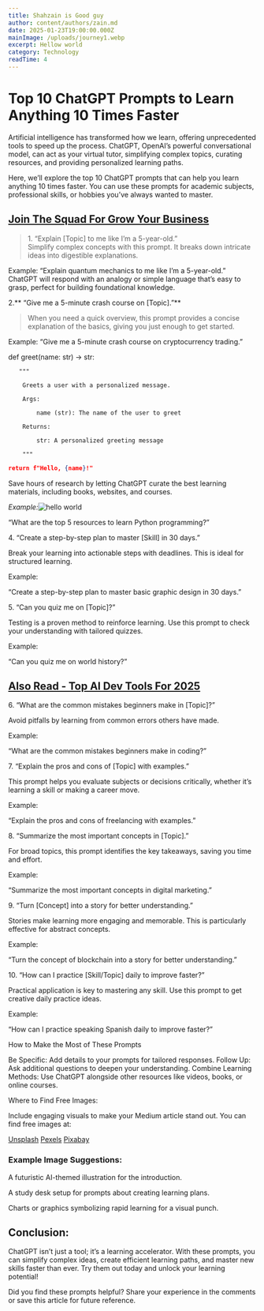 ```yaml
---
title: Shahzain is Good guy
author: content/authors/zain.md
date: 2025-01-23T19:00:00.000Z
mainImage: /uploads/journey1.webp
excerpt: Hellow world
category: Technology
readTime: 4
---
```


# Top 10 ChatGPT Prompts to Learn Anything 10 Times Faster

Artificial intelligence has transformed how we learn, offering unprecedented tools to speed up the process. ChatGPT, OpenAI’s powerful conversational model, can act as your virtual tutor, simplifying complex topics, curating resources, and providing personalized learning paths.

Here, we’ll explore the top 10 ChatGPT prompts that can help you learn anything 10 times faster. You can use these prompts for academic subjects, professional skills, or hobbies you’ve always wanted to master.

## [Join The Squad For Grow Your Business](https://app.daily.dev/squads/saasbestdeal)

> 1\. “Explain \[Topic] to me like I’m a 5-year-old.”\
> Simplify complex concepts with this prompt. It breaks down intricate ideas into digestible explanations.

Example: “Explain quantum mechanics to me like I’m a 5-year-old.” ChatGPT will respond with an analogy or simple language that’s easy to grasp, perfect for building foundational knowledge.

2.** “Give me a 5-minute crash course on \[Topic].”**

> When you need a quick overview, this prompt provides a concise explanation of the basics, giving you just enough to get started.

Example: “Give me a 5-minute crash course on cryptocurrency trading.”

def greet(name: str) -> str:

`   """`

`    Greets a user with a personalized message.`

`    Args:`

`        name (str): The name of the user to greet`

`    Returns:`

`        str: A personalized greeting message`

`    """`

```json
return f"Hello, {name}!"
```

Save hours of research by letting ChatGPT curate the best learning materials, including books, websites, and courses.

*Example:*![](/uploads/gen-1735119779016-poster.png "hello world")

“What are the top 5 resources to learn Python programming?”

4\. “Create a step-by-step plan to master \[Skill] in 30 days.”

Break your learning into actionable steps with deadlines. This is ideal for structured learning.

Example:

“Create a step-by-step plan to master basic graphic design in 30 days.”

5\. “Can you quiz me on \[Topic]?”

Testing is a proven method to reinforce learning. Use this prompt to check your understanding with tailored quizzes.

Example:

“Can you quiz me on world history?”

## [Also Read - Top AI Dev Tools For 2025](https://dly.to/PIsyCKCQmux)

6\. “What are the common mistakes beginners make in \[Topic]?”

Avoid pitfalls by learning from common errors others have made.

Example:

“What are the common mistakes beginners make in coding?”

7\. “Explain the pros and cons of \[Topic] with examples.”

This prompt helps you evaluate subjects or decisions critically, whether it’s learning a skill or making a career move.

Example:

“Explain the pros and cons of freelancing with examples.”

8\. “Summarize the most important concepts in \[Topic].”

For broad topics, this prompt identifies the key takeaways, saving you time and effort.

Example:

“Summarize the most important concepts in digital marketing.”

9\. “Turn \[Concept] into a story for better understanding.”

Stories make learning more engaging and memorable. This is particularly effective for abstract concepts.

Example:

“Turn the concept of blockchain into a story for better understanding.”

10\. “How can I practice \[Skill/Topic] daily to improve faster?”

Practical application is key to mastering any skill. Use this prompt to get creative daily practice ideas.

Example:

“How can I practice speaking Spanish daily to improve faster?”

How to Make the Most of These Prompts

Be Specific: Add details to your prompts for tailored responses. Follow Up: Ask additional questions to deepen your understanding. Combine Learning Methods: Use ChatGPT alongside other resources like videos, books, or online courses.

Where to Find Free Images:

Include engaging visuals to make your Medium article stand out. You can find free images at:

[Unsplash](https://unsplash.com/) [Pexels](https://www.pexels.com/) [Pixabay](https://pixabay.com/)

### Example Image Suggestions:

A futuristic AI-themed illustration for the introduction.

A study desk setup for prompts about creating learning plans.

Charts or graphics symbolizing rapid learning for a visual punch.

## Conclusion:

ChatGPT isn’t just a tool; it’s a learning accelerator. With these prompts, you can simplify complex ideas, create efficient learning paths, and master new skills faster than ever. Try them out today and unlock your learning potential!

Did you find these prompts helpful? Share your experience in the comments or save this article for future reference.
